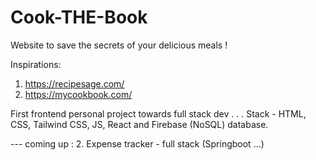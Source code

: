 # Cook-THE-Book
Website to save the secrets of your delicious meals ! 

Inspirations: 
1. https://recipesage.com/
2. https://mycookbook.com/

First frontend personal project towards full stack dev . . . Stack - HTML, CSS, Tailwind CSS, JS, React and Firebase (NoSQL) database.  

--- coming up :
2. Expense tracker - full stack (Springboot ...) 
